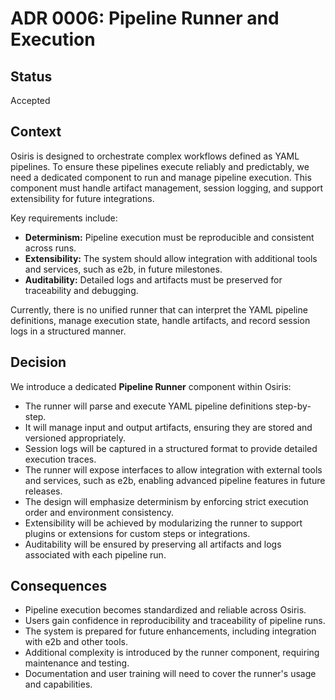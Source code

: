 # ADR 0006: Pipeline Runner and Execution

## Status
Accepted

## Context
Osiris is designed to orchestrate complex workflows defined as YAML pipelines. To ensure these pipelines execute reliably and predictably, we need a dedicated component to run and manage pipeline execution. This component must handle artifact management, session logging, and support extensibility for future integrations.

Key requirements include:

- **Determinism:** Pipeline execution must be reproducible and consistent across runs.
- **Extensibility:** The system should allow integration with additional tools and services, such as e2b, in future milestones.
- **Auditability:** Detailed logs and artifacts must be preserved for traceability and debugging.

Currently, there is no unified runner that can interpret the YAML pipeline definitions, manage execution state, handle artifacts, and record session logs in a structured manner.

## Decision
We introduce a dedicated **Pipeline Runner** component within Osiris:

- The runner will parse and execute YAML pipeline definitions step-by-step.
- It will manage input and output artifacts, ensuring they are stored and versioned appropriately.
- Session logs will be captured in a structured format to provide detailed execution traces.
- The runner will expose interfaces to allow integration with external tools and services, such as e2b, enabling advanced pipeline features in future releases.
- The design will emphasize determinism by enforcing strict execution order and environment consistency.
- Extensibility will be achieved by modularizing the runner to support plugins or extensions for custom steps or integrations.
- Auditability will be ensured by preserving all artifacts and logs associated with each pipeline run.

## Consequences
- Pipeline execution becomes standardized and reliable across Osiris.
- Users gain confidence in reproducibility and traceability of pipeline runs.
- The system is prepared for future enhancements, including integration with e2b and other tools.
- Additional complexity is introduced by the runner component, requiring maintenance and testing.
- Documentation and user training will need to cover the runner's usage and capabilities.
